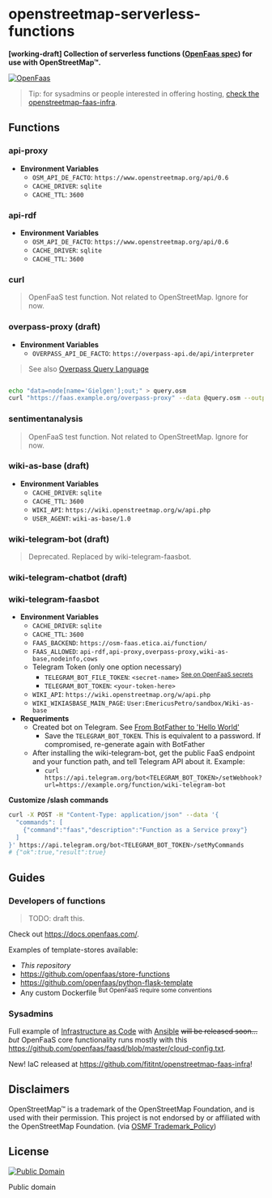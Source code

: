 # openstreetmap-serverless-functions
**[working-draft] Collection of serverless functions ([OpenFaas spec](https://www.openfaas.com/)) for use with OpenStreetMap™.**

[![OpenFaas](img/openfaas-whale.png)](https://www.openfaas.com/)

> Tip: for sysadmins or people interested in offering hosting, [check the openstreetmap-faas-infra](https://github.com/fititnt/openstreetmap-faas-infra).

<!--
- Examples
  - https://github.com/openfaas/store-functions/blob/master/stack.yml
  - https://github.com/faas-and-furious/youtube-dl/blob/master/entry.sh
-->

## Functions

### api-proxy

- **Environment Variables**
  - `OSM_API_DE_FACTO`: `https://www.openstreetmap.org/api/0.6`
  - `CACHE_DRIVER`: `sqlite`
  - `CACHE_TTL`: `3600`

<!--

## rebuild drill
cd function/
cp -r $(pwd)/* ~/Downloads/docker-build-dir
cd ~/Downloads/docker-build-dir

# docker build -t ghcr.io/fititnt/api-proxy ./api-proxy
faas-cli build -f ./api-proxy-local.yml

docker run --name api-proxy --publish 8080:8080 -d ghcr.io/fititnt/api-proxy && docker logs --follow api-proxy
docker container stop api-proxy && docker container rm api-proxy

docker container start --interactive api-proxy
docker container start --interactive 04d37527c20728f4aab1dff6b1a02017bc9e3074fffe116d6caee76d8f57a83b
docker logs --follow api-proxy

-->


### api-rdf

<!-- > TODO: maybe glue https://github.com/hugapi/hug/tree/develop/docker plus https://github.com/EticaAI/openstreetmap-semantic-conventions-2023/blob/main/poc/osmapi2rdfproxy.py ? -->

- **Environment Variables**
  - `OSM_API_DE_FACTO`: `https://www.openstreetmap.org/api/0.6`
  - `CACHE_DRIVER`: `sqlite`
  - `CACHE_TTL`: `3600`

<!--

## rebuild drill
cd function/
cp -r $(pwd)/* ~/Downloads/docker-build-dir
cd ~/Downloads/docker-build-dir

# docker build -t ghcr.io/fititnt/api-rdf ./api-rdf
faas-cli build -f ./api-rdf-local.yml

# faas-cli publish -f ./api-rdf-local.yml
faas-cli deploy -f ./api-rdf-local.yml

docker tag api-rdf:latest ghcr.io/fititnt/api-rdf:latest
docker push ghcr.io/fititnt/api-rdf:latest

faas-cli build -f ./api-rdf-local.yml && docker run --name api-rdf --publish 8080:8080 -d ghcr.io/fititnt/api-rdf && docker logs --follow api-rdf
docker container stop api-rdf && docker container rm api-rdf

-->

### curl

> OpenFaaS test function. Not related to OpenStreetMap. Ignore for now.

### overpass-proxy (draft)
- **Environment Variables**
  - `OVERPASS_API_DE_FACTO`: `https://overpass-api.de/api/interpreter`

> See also [Overpass Query Language](https://wiki.openstreetmap.org/wiki/Overpass_API/Overpass_QL)

```bash

echo "data=node[name='Gielgen'];out;" > query.osm
curl "https://faas.example.org/overpass-proxy" --data @query.osm --output output.osm

```

<!--
## rebuild drill
cp -r $(pwd)/* ~/Downloads/docker-build
cd ~/Downloads/docker-build

faas-cli build -f ./stack.yml --filter overpass-proxy && docker run --name overpass-proxy --publish 8080:8080 -d ghcr.io/fititnt/overpass-proxy && docker logs --follow overpass-proxy
docker container stop overpass-proxy && docker container rm overpass-proxy && docker rmi ghcr.io/fititnt/overpass-proxy:latest


-->

### sentimentanalysis

> OpenFaaS test function. Not related to OpenStreetMap. Ignore for now.

### wiki-as-base (draft)
- **Environment Variables**
  - `CACHE_DRIVER`: `sqlite`
  - `CACHE_TTL`: `3600`
  - `WIKI_API`: `https://wiki.openstreetmap.org/w/api.php`
  - `USER_AGENT`: `wiki-as-base/1.0`

<!--
## rebuild drill
cp -r $(pwd)/* ~/Downloads/docker-build
cd ~/Downloads/docker-build

# docker build -t ghcr.io/fititnt/wiki-as-base ./wiki-as-base
# faas-cli build -f ./wiki-as-base-local.yml

faas-cli build -f ./stack.yml --filter wiki-as-base && docker run --name wiki-as-base --publish 8080:8080 -d ghcr.io/fititnt/wiki-as-base && docker logs --follow wiki-as-base
docker container stop wiki-as-base && docker container rm wiki-as-base && docker rmi ghcr.io/fititnt/wiki-as-base:latest

# tests
curl http://localhost:8080/Key:maxspeed
curl http://localhost:8080/User:EmericusPetro/sandbox/Wiki-as-base

@bot /faas__wikiasbase /User:EmericusPetro/sandbox/Wiki-as-base

-->

### wiki-telegram-bot (draft)

> Deprecated. Replaced by wiki-telegram-faasbot.

### wiki-telegram-chatbot (draft)

<!--
## rebuild drill
cp -r $(pwd)/* ~/Downloads/docker-build
cd ~/Downloads/docker-build

faas-cli build -f ./stack.yml --filter wiki-telegram-chatbot && docker run --name wiki-telegram-chatbot --publish 8080:8080 --env TELEGRAM_BOT_TOKEN="$TELEGRAM_BOT_TOKEN" -d ghcr.io/fititnt/wiki-telegram-chatbot && docker logs --follow wiki-telegram-chatbot
docker container stop wiki-telegram-chatbot && docker container rm wiki-telegram-chatbot

# test message
curl --tlsv1.2 -v -k -X POST -H "Content-Type: application/json" -H "Cache-Control: no-cache"  -d '{
"update_id":10000,
"message":{
  "date":1441645532,
  "chat":{
     "last_name":"Test Lastname",
     "id":131936548,
     "first_name":"Test",
     "username":"Test"
  },
  "message_id":1365,
  "from":{
     "last_name":"fititnt",
     "id":131936548,
     "first_name":"Test",
     "username":"Test"
  },
  "text":"ola bot"
}
}' "http://localhost:8080/"


-->

### wiki-telegram-faasbot

- **Environment Variables**
  - `CACHE_DRIVER`: `sqlite`
  - `CACHE_TTL`: `3600`
  - `FAAS_BACKEND`: `https://osm-faas.etica.ai/function/`
  - `FAAS_ALLOWED`: `api-rdf,api-proxy,overpass-proxy,wiki-as-base,nodeinfo,cows`
  - Telegram Token (only one option necessary)
    - `TELEGRAM_BOT_FILE_TOKEN`: `<secret-name>` <sup>[See on OpenFaaS secrets](https://docs.openfaas.com/cli/secrets/)</sup>
    - `TELEGRAM_BOT_TOKEN`: `<your-token-here>`
  - `WIKI_API`: `https://wiki.openstreetmap.org/w/api.php`
  - `WIKI_WIKIASBASE_MAIN_PAGE`: `User:EmericusPetro/sandbox/Wiki-as-base`
- **Requeriments**
  - Created bot on Telegram. See [From BotFather to 'Hello World'](https://core.telegram.org/bots/tutorial)
    - Save the `TELEGRAM_BOT_TOKEN`. This is equivalent to a password. If compromised, re-generate again with BotFather
  - After installing the wiki-telegram-bot, get the public FaaS endpoint and your function path, and tell Telegram API about it. Example:
    - `curl https://api.telegram.org/bot<TELEGRAM_BOT_TOKEN>/setWebhook?url=https://example.org/function/wiki-telegram-bot`


**Customize /slash commands**

```bash
curl -X POST -H "Content-Type: application/json" --data '{
  "commands": [
    {"command":"faas","description":"Function as a Service proxy"}
  ]
}' https://api.telegram.org/bot<TELEGRAM_BOT_TOKEN>/setMyCommands
# {"ok":true,"result":true}
```

<!--
```bash

# Configure telegram webhook first time. Change <TELEGRAM_BOT_TOKEN> and ?url=
curl https://api.telegram.org/bot<TELEGRAM_BOT_TOKEN>/setWebhook?url=https://osm-faas.etica.ai/function/wiki-telegram-bot
#   > {"ok":true,"result":true,"description":"Webhook was set"}
```

<!--
- https://t.me/wikilinksbot
>

<!--
## rebuild drill
cp -r $(pwd)/* ~/Downloads/docker-build
cd ~/Downloads/docker-build

faas-cli build -f ./stack.yml --filter wiki-telegram-bot && docker run --name wiki-telegram-bot --publish 8080:8080 --env TELEGRAM_BOT_TOKEN="$TELEGRAM_BOT_TOKEN" -d ghcr.io/fititnt/wiki-telegram-bot && docker logs --follow wiki-telegram-bot
docker container stop wiki-telegram-bot && docker container rm wiki-telegram-bot

## command line
echo "data=node[name='Gielgen'];out;" > query.osm
curl "http://localhost:8080/" --data @query.osm --output output.osm
curl "http://localhost:8080/overpass-proxy" --data @query.osm --output output.osm

## chatbot
/overpass-proxy data=node[name='Gielgen'];out;

-->
<!--
### Debugging wiki-telegram-bot
- https://core.telegram.org/bots/webhooks
-->

## Guides

### Developers of functions

> TODO: draft this.

Check out <https://docs.openfaas.com/>.

Examples of template-stores available:

- _This repository_
- https://github.com/openfaas/store-functions
- https://github.com/openfaas/python-flask-template
- Any custom Dockerfile <sup>But OpenFaaS require some conventions</sup>

### Sysadmins

Full example of [Infrastructure as Code](https://en.wikipedia.org/wiki/Infrastructure_as_code) with [Ansible](https://en.wikipedia.org/wiki/Ansible_(software)) <s>will be released soon...</s> _but_ OpenFaaS core functionality runs mostly with this <https://github.com/openfaas/faasd/blob/master/cloud-config.txt>.

New! IaC released at https://github.com/fititnt/openstreetmap-faas-infra!

## Disclaimers
<!--
TODO see https://wiki.osmfoundation.org/wiki/Trademark_Policy
-->

OpenStreetMap™ is a trademark of the OpenStreetMap Foundation, and is used with their permission.
This project is not endorsed by or affiliated with the OpenStreetMap Foundation. (via [OSMF Trademark_Policy](https://wiki.osmfoundation.org/wiki/Trademark_Policy))

## License


[![Public Domain](https://i.creativecommons.org/p/zero/1.0/88x31.png)](LICENSE)

Public domain